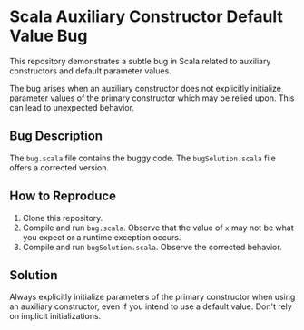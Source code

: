 # Scala Auxiliary Constructor Default Value Bug

This repository demonstrates a subtle bug in Scala related to auxiliary constructors and default parameter values.

The bug arises when an auxiliary constructor does not explicitly initialize parameter values of the primary constructor which may be relied upon.  This can lead to unexpected behavior.

## Bug Description
The `bug.scala` file contains the buggy code. The `bugSolution.scala` file offers a corrected version.

## How to Reproduce
1. Clone this repository.
2. Compile and run `bug.scala`. Observe that the value of `x` may not be what you expect or a runtime exception occurs.
3. Compile and run `bugSolution.scala`. Observe the corrected behavior.

## Solution
Always explicitly initialize parameters of the primary constructor when using an auxiliary constructor, even if you intend to use a default value.  Don't rely on implicit initializations.